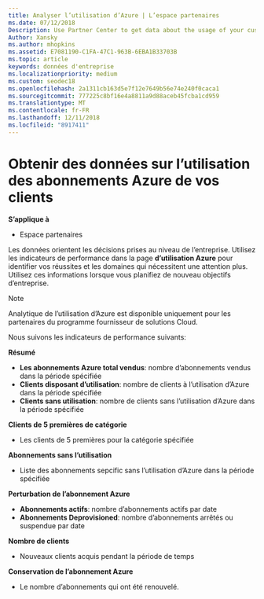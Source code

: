 ```yaml
---
title: Analyser l’utilisation d’Azure | L’espace partenaires
ms.date: 07/12/2018
Description: Use Partner Center to get data about the usage of your customers' Azure subscriptions.
Author: Xansky
ms.author: mhopkins
ms.assetid: E7081190-C1FA-47C1-963B-6EBA1B33703B
ms.topic: article
keywords: données d'entreprise
ms.localizationpriority: medium
ms.custom: seodec18
ms.openlocfilehash: 2a1311cb163d5e7f12e7649b56e74e240f0caca1
ms.sourcegitcommit: 777225c8bf16e4a8811a9d88aceb45fcba1cd959
ms.translationtype: MT
ms.contentlocale: fr-FR
ms.lasthandoff: 12/11/2018
ms.locfileid: "8917411"
---
```

# <a name="get-data-about-the-usage-of-your-customers-azure-subscriptions"></a>Obtenir des données sur l’utilisation des abonnements Azure de vos clients 

**S’applique à**
- Espace partenaires

Les données orientent les décisions prises au niveau de l’entreprise. Utilisez les indicateurs de performance dans la page **d’utilisation Azure** pour identifier vos réussites et les domaines qui nécessitent une attention plus. Utilisez ces informations lorsque vous planifiez de nouveau objectifs d’entreprise.

> [!NOTE]
> Analytique de l’utilisation d’Azure est disponible uniquement pour les partenaires du programme fournisseur de solutions Cloud.

Nous suivons les indicateurs de performance suivants:

**Résumé**  
 - **Les abonnements Azure total vendus**: nombre d’abonnements vendus dans la période spécifiée  
 - **Clients disposant d’utilisation**: nombre de clients à l’utilisation d’Azure dans la période spécifiée  
 - **Clients sans utilisation**: nombre de clients sans l’utilisation d’Azure dans la période spécifiée  

**Clients de 5 premières de catégorie**  
 -  Les clients de 5 premières pour la catégorie spécifiée  

**Abonnements sans l’utilisation**  
 -  Liste des abonnements sepcific sans l’utilisation d’Azure dans la période spécifiée  

**Perturbation de l’abonnement Azure**  
 - **Abonnements actifs**: nombre d’abonnements actifs par date  
 - **Abonnements Deprovisioned**: nombre d’abonnements arrêtés ou suspendue par date  

**Nombre de clients**
 - Nouveaux clients acquis pendant la période de temps  

**Conservation de l’abonnement Azure**  
 - Le nombre d’abonnements qui ont été renouvelé.   
  
